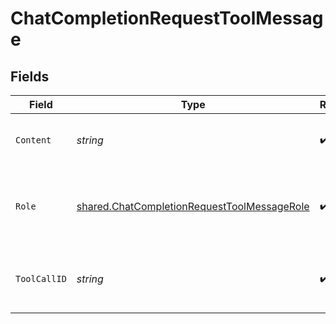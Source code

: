 # ChatCompletionRequestToolMessage


## Fields

| Field                                                                                                             | Type                                                                                                              | Required                                                                                                          | Description                                                                                                       |
| ----------------------------------------------------------------------------------------------------------------- | ----------------------------------------------------------------------------------------------------------------- | ----------------------------------------------------------------------------------------------------------------- | ----------------------------------------------------------------------------------------------------------------- |
| `Content`                                                                                                         | *string*                                                                                                          | :heavy_check_mark:                                                                                                | The contents of the tool message.                                                                                 |
| `Role`                                                                                                            | [shared.ChatCompletionRequestToolMessageRole](../../../pkg/models/shared/chatcompletionrequesttoolmessagerole.md) | :heavy_check_mark:                                                                                                | The role of the messages author, in this case `tool`.                                                             |
| `ToolCallID`                                                                                                      | *string*                                                                                                          | :heavy_check_mark:                                                                                                | Tool call that this message is responding to.                                                                     |